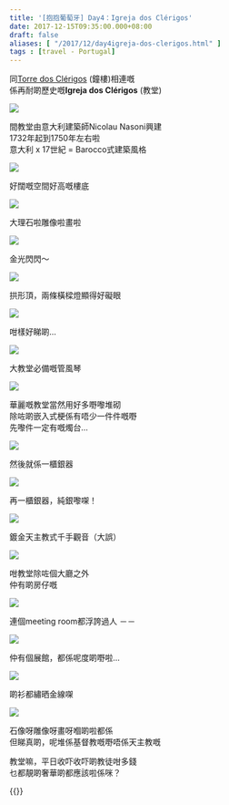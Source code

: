 ```yaml
---
title: '[抱抱葡萄牙] Day4：Igreja dos Clérigos'
date: 2017-12-15T09:35:00.000+08:00
draft: false
aliases: [ "/2017/12/day4igreja-dos-clerigos.html" ]
tags : [travel - Portugal]
---
```


同[Torre dos Clérigos](https://hidie.net/portugal4b/) (鐘樓)相連嘅  
係再耐啲歷史嘅**Igreja dos Clérigos** (教堂)  

![](/images/portugal4c.jpg)

間教堂由意大利建築師Nicolau Nasoni興建  
1732年起到1750年左右啦  
意大利 x 17世紀 = Barocco式建築風格  

![](images/portugal4c1.jpg)

好闊嘅空間好高嘅樓底  

![](images/portugal4c2.jpg)

大理石啦雕像啦畫啦  

![](/images/portugal4c3.jpg)

金光閃閃～  

![](/aimges/portugal4c4.jpg)

拱形頂，兩條橫樑燈顯得好礙眼  

![](/aimges/portugal4c5.jpg)

咁樣好睇啲...  

![](/images/portugal4c6.jpg)

大教堂必備嘅管風琴  

![](/images/portugal4c7.jpg)

華麗嘅教堂當然用好多嘢嚟堆砌  
除咗啲嵌入式梗係有唔少一件件嘅嘢  
先嚟件一定有嘅燭台...  

![](/images/portugal4c8.jpg)

然後就係一櫃銀器  

![](/images/portugal4c9.jpg)

再一櫃銀器，純銀嚟㗎！  

![](/images/portugal4c10.jpg)

鍍金天主教式千手觀音（大誤）  

![](/images/portugal4c11.jpg)

咁教堂除咗個大廳之外  
仲有啲房仔嘅  

![](/images/portugal4c12.jpg)

連個meeting room都浮誇過人 －－  

![](/images/portugal4c13.jpg)

仲有個展館，都係呢度啲嘢啦...  

![](/images/portugal4c14.jpg)

啲衫都繡晒金線㗎  

![](/images/portugal4c15.jpg)

石像呀雕像呀畫呀嗰啲啦都係  
但睇真啲，呢堆係基督教嘅嘢唔係天主教嘅  
  
  
教堂嘛，平日收吓收吓啲教徒咁多錢  
乜都靚啲奢華啲都應該啦係咪？  
  
  
  
  

{{<portugal>}}  
